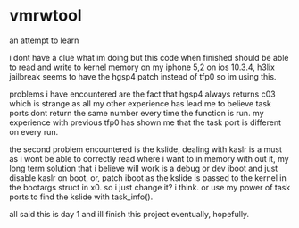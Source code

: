 # vmrwtool
an attempt to learn

i dont have a clue what im doing but this code when finished should be able to read and write to kernel memory on my iphone 5,2 on ios 10.3.4, h3lix jailbreak seems to have the hgsp4 patch instead of tfp0 so im using this.

problems i have encountered are the fact that hgsp4 always returns c03 which is strange as all my other experience has lead me to believe task ports dont return the same number every time the function is run. my experience with previous tfp0 has shown me that the task port is different on every run.

the second problem encountered is the kslide, dealing with kaslr is a must as i wont be able to correctly read where i want to in memory with out it, my long term solution that i believe will work is a debug or dev iboot and just disable kaslr on boot, or, patch iboot as the kslide is passed to the kernel in the bootargs struct in x0. so i just change it? i think. or use my power of task ports to find the kslide with task_info().

all said this is day 1 and ill finish this project eventually, hopefully.
